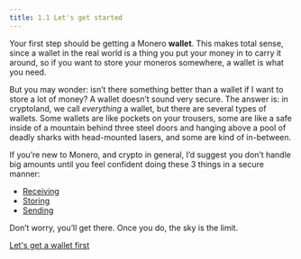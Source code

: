 ```yaml
---
title: 1.1 Let's get started
---
```

Your first step should be getting a Monero **wallet**. This makes total sense, since a wallet in the real world is a thing you put your money in to carry it around, so if you want to store your moneros somewhere, a wallet is what you need.

But you may wonder: isn’t there something better than a wallet if I want to store a lot of money? A wallet doesn’t sound very secure. The answer is: in cryptoland, we call *everything* a wallet, but there are several types of wallets. Some wallets are like pockets on your trousers, some are like a safe inside of a mountain behind three steel doors and hanging above a pool of deadly sharks with head-mounted lasers, and some are kind of in-between.

If you’re new to Monero, and crypto in general, I’d suggest you don’t handle big amounts until you feel confident doing these 3 things in a secure manner:

- [Receiving](1.11-receive_monero.md)
- [Storing](1.03-be_your_own_bank.md)
- [Sending](1.12-send_monero.md)

Don’t worry, you’ll get there. Once you do, the sky is the limit.

[Let's get a wallet first](1.02-get_a_monero_wallet.md)